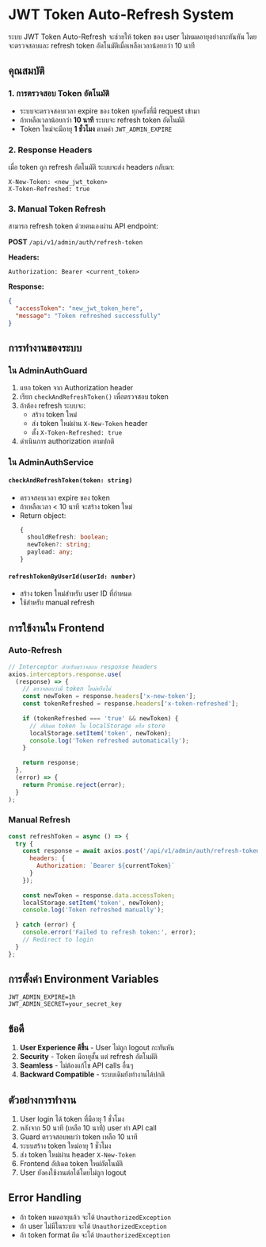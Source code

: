 # JWT Token Auto-Refresh System

ระบบ JWT Token Auto-Refresh จะช่วยให้ token ของ user ไม่หมดอายุอย่างกะทันหัน โดยจะตรวจสอบและ refresh token อัตโนมัติเมื่อเหลือเวลาน้อยกว่า 10 นาที

## คุณสมบัติ

### 1. การตรวจสอบ Token อัตโนมัติ
- ระบบจะตรวจสอบเวลา expire ของ token ทุกครั้งที่มี request เข้ามา
- ถ้าเหลือเวลาน้อยกว่า **10 นาที** ระบบจะ refresh token อัตโนมัติ
- Token ใหม่จะมีอายุ **1 ชั่วโมง** ตามค่า `JWT_ADMIN_EXPIRE`

### 2. Response Headers
เมื่อ token ถูก refresh อัตโนมัติ ระบบจะส่ง headers กลับมา:
```
X-New-Token: <new_jwt_token>
X-Token-Refreshed: true
```

### 3. Manual Token Refresh
สามารถ refresh token ด้วยตนเองผ่าน API endpoint:

**POST** `/api/v1/admin/auth/refresh-token`

**Headers:**
```
Authorization: Bearer <current_token>
```

**Response:**
```json
{
  "accessToken": "new_jwt_token_here",
  "message": "Token refreshed successfully"
}
```

## การทำงานของระบบ

### ใน AdminAuthGuard
1. แยก token จาก Authorization header
2. เรียก `checkAndRefreshToken()` เพื่อตรวจสอบ token
3. ถ้าต้อง refresh ระบบจะ:
   - สร้าง token ใหม่
   - ส่ง token ใหม่ผ่าน `X-New-Token` header
   - ตั้ง `X-Token-Refreshed: true`
4. ดำเนินการ authorization ตามปกติ

### ใน AdminAuthService
#### `checkAndRefreshToken(token: string)`
- ตรวจสอบเวลา expire ของ token
- ถ้าเหลือเวลา < 10 นาที จะสร้าง token ใหม่
- Return object:
  ```typescript
  {
    shouldRefresh: boolean;
    newToken?: string;
    payload: any;
  }
  ```

#### `refreshTokenByUserId(userId: number)`
- สร้าง token ใหม่สำหรับ user ID ที่กำหนด
- ใช้สำหรับ manual refresh

## การใช้งานใน Frontend

### Auto-Refresh
```javascript
// Interceptor สำหรับตรวจสอบ response headers
axios.interceptors.response.use(
  (response) => {
    // ตรวจสอบว่ามี token ใหม่หรือไม่
    const newToken = response.headers['x-new-token'];
    const tokenRefreshed = response.headers['x-token-refreshed'];
    
    if (tokenRefreshed === 'true' && newToken) {
      // อัปเดต token ใน localStorage หรือ store
      localStorage.setItem('token', newToken);
      console.log('Token refreshed automatically');
    }
    
    return response;
  },
  (error) => {
    return Promise.reject(error);
  }
);
```

### Manual Refresh
```javascript
const refreshToken = async () => {
  try {
    const response = await axios.post('/api/v1/admin/auth/refresh-token', {}, {
      headers: {
        Authorization: `Bearer ${currentToken}`
      }
    });
    
    const newToken = response.data.accessToken;
    localStorage.setItem('token', newToken);
    console.log('Token refreshed manually');
    
  } catch (error) {
    console.error('Failed to refresh token:', error);
    // Redirect to login
  }
};
```

## การตั้งค่า Environment Variables

```env
JWT_ADMIN_EXPIRE=1h
JWT_ADMIN_SECRET=your_secret_key
```

## ข้อดี

1. **User Experience ดีขึ้น** - User ไม่ถูก logout กะทันหัน
2. **Security** - Token มีอายุสั้น แต่ refresh อัตโนมัติ
3. **Seamless** - ไม่ต้องแก้ไข API calls อื่นๆ
4. **Backward Compatible** - ระบบเดิมยังทำงานได้ปกติ

## ตัวอย่างการทำงาน

1. User login ได้ token ที่มีอายุ 1 ชั่วโมง
2. หลังจาก 50 นาที (เหลือ 10 นาที) user ทำ API call
3. Guard ตรวจสอบพบว่า token เหลือ 10 นาที
4. ระบบสร้าง token ใหม่อายุ 1 ชั่วโมง
5. ส่ง token ใหม่ผ่าน header `X-New-Token`
6. Frontend อัปเดต token ใหม่อัตโนมัติ
7. User ยังคงใช้งานต่อได้โดยไม่ถูก logout

## Error Handling

- ถ้า token หมดอายุแล้ว จะได้ `UnauthorizedException`
- ถ้า user ไม่มีในระบบ จะได้ `UnauthorizedException`
- ถ้า token format ผิด จะได้ `UnauthorizedException`
